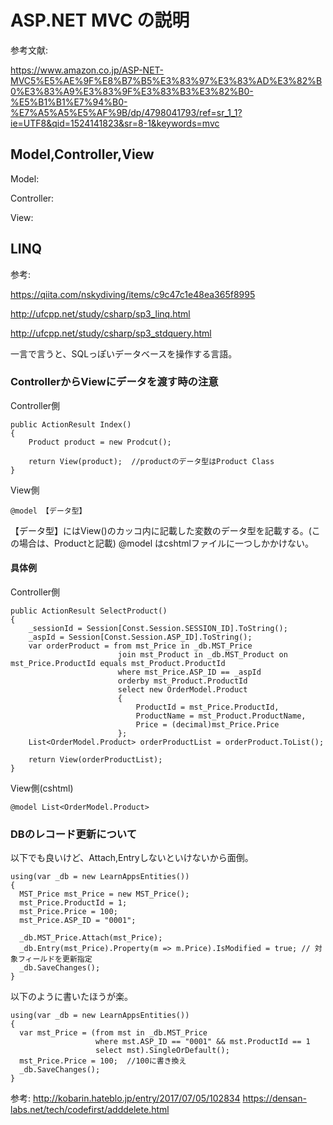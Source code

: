 # ASP.NET MVC の説明

参考文献:

https://www.amazon.co.jp/ASP-NET-MVC5%E5%AE%9F%E8%B7%B5%E3%83%97%E3%83%AD%E3%82%B0%E3%83%A9%E3%83%9F%E3%83%B3%E3%82%B0-%E5%B1%B1%E7%94%B0-%E7%A5%A5%E5%AF%9B/dp/4798041793/ref=sr_1_1?ie=UTF8&qid=1524141823&sr=8-1&keywords=mvc

## Model,Controller,View

Model:

Controller:

View:


## LINQ

参考:

https://qiita.com/nskydiving/items/c9c47c1e48ea365f8995

http://ufcpp.net/study/csharp/sp3_linq.html

http://ufcpp.net/study/csharp/sp3_stdquery.html

一言で言うと、SQLっぽいデータベースを操作する言語。


### ControllerからViewにデータを渡す時の注意

Controller側

```
public ActionResult Index()
{
    Product product = new Prodcut();

    return View(product);  //productのデータ型はProduct Class
}
```

View側

```
@model 【データ型】
```

【データ型】にはView()のカッコ内に記載した変数のデータ型を記載する。(この場合は、Productと記載)
@model はcshtmlファイルに一つしかかけない。

#### 具体例

Controller側

```
public ActionResult SelectProduct()
{
    _sessionId = Session[Const.Session.SESSION_ID].ToString();
    _aspId = Session[Const.Session.ASP_ID].ToString();
    var orderProduct = from mst_Price in _db.MST_Price
                        join mst_Product in _db.MST_Product on mst_Price.ProductId equals mst_Product.ProductId
                        where mst_Price.ASP_ID == _aspId
                        orderby mst_Product.ProductId
                        select new OrderModel.Product
                        {
                            ProductId = mst_Price.ProductId,
                            ProductName = mst_Product.ProductName,
                            Price = (decimal)mst_Price.Price
                        };
    List<OrderModel.Product> orderProductList = orderProduct.ToList();

    return View(orderProductList);
}
```

View側(cshtml)

```
@model List<OrderModel.Product>
```


### DBのレコード更新について

以下でも良いけど、Attach,Entryしないといけないから面倒。

```
using(var _db = new LearnAppsEntities())
{
  MST_Price mst_Price = new MST_Price();
  mst_Price.ProductId = 1;
  mst_Price.Price = 100;
  mst_Price.ASP_ID = "0001";

  _db.MST_Price.Attach(mst_Price);
  _db.Entry(mst_Price).Property(m => m.Price).IsModified = true; // 対象フィールドを更新指定
  _db.SaveChanges();
}

```


以下のように書いたほうが楽。

```
using(var _db = new LearnAppsEntities())
{
  var mst_Price = (from mst in _db.MST_Price
                   where mst.ASP_ID == "0001" && mst.ProductId == 1
                   select mst).SingleOrDefault();
  mst_Price.Price = 100;  //100に書き換え
  _db.SaveChanges();
}

```

参考:
http://kobarin.hateblo.jp/entry/2017/07/05/102834
https://densan-labs.net/tech/codefirst/adddelete.html
